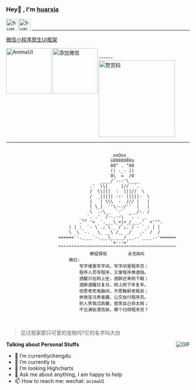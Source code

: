 ###  Hey👋 , I'm [huarxia](https://www.jianshu.com/u/fcba10ed6b8a)

<a href="https://github.com/huarxia">
    <img align="left" alt="huarxia" width="32px" src="https://img.icons8.com/nolan/64/github.png"/>
</a>
<a href="https://www.jianshu.com/u/fcba10ed6b8a">
    <img align="left" alt="huarxia" width="32px" src="https://img.icons8.com/material-rounded/24/000000/jianshu.png"/>
</a>

<br/>

------
[微信小程序原生UI框架](https://github.com/AnimaUI/wechat-miniprogram)



<img align="left" alt="AnimaUI" width="124px" src="http://oos.animaui.com/mini/wechat/images/gh_eb31d483d6e0_258.jpg"/>

<img align="left" alt="添加微信" width="124px" src="http://oos.animaui.com/mini/wechat/images/wx.jpg"/>

<br/>
------

<img align="ceter" alt="赞赏码" width="209px" src="http://oos.animaui.com/mini/wechat/images/appreciate.jpg"/>

------

```

                                        _ooOoo_
                                        o8888888o
                                        88" . "88
                                        (| -_- |)
                                        O\  =  /O
                                    ____/`---'\____
                                .'  \\|     |//  `.
                                /  \\|||  :  |||//  \
                                /  _||||| -:- |||||-  \
                                |   | \\\  -  /// |   |
                                | \_|  ''\---/''  |   |
                                \  .-\__  `-`  ___/-. /
                            ___`. .'  /--.--\  `. . __
                            ."" '<  `.___\_<|>_/___.'  >'"".
                        | | :  `- \`.;`\ _ /`;.`/ - ` : | |
                        \  \ `-.   \_ __\ /__ _/   .-` /  /
                    ======`-.____`-.___\_____/___.-`____.-'======
                                        `=---='
                    ^^^^^^^^^^^^^^^^^^^^^^^^^^^^^^^^^^^^^^^^^^^^^
                                佛祖保佑        永无BUG
                        佛曰:
                            写字楼里写字间，写字间里程序员；
                            程序人员写程序，又拿程序换酒钱。
                            酒醒只在网上坐，酒醉还来网下眠；
                            酒醉酒醒日复日，网上网下年复年。
                            但愿老死电脑间，不愿鞠躬老板前；
                            奔驰宝马贵者趣，公交自行程序员。
                            别人笑我忒疯癫，我笑自己命太贱；
                            不见满街漂亮妹，哪个归得程序员？

```

<br/>

> 见过我家那只可爱的宠物吗?它的名字叫大白

<img align="right" alt="GIF" src="https://imgconvert.csdnimg.cn/aHR0cHM6Ly9tbWJpei5xcGljLmNuL21tYml6X2dpZi85WnJkQ0VndEVoWmRabmljSWFwTThpY2xvWUo1WUlzaHdwRjVHUmNlUU00VUJ1ZDlsVlVoUUdFc2N5cHJnNTVXOXJaS1poTWliQVRPVjlUZ1NpYzdXalh2c0EvNjQw?x-oss-process=image/format,png" />

**Talking about Personal Stuffs**

- 🔭 I’m currentlychengdu
- 🌱 I’m currently ts
- 👯 I’m looking Highcharts
- 💬 Ask me about anything, I am happy to help
- 📫 How to reach me: wechat: `animaUI`

